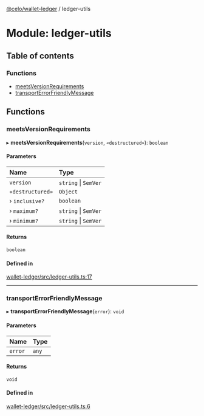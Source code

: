 [@celo/wallet-ledger](../README.md) / ledger-utils

# Module: ledger-utils

## Table of contents

### Functions

- [meetsVersionRequirements](ledger_utils.md#meetsversionrequirements)
- [transportErrorFriendlyMessage](ledger_utils.md#transporterrorfriendlymessage)

## Functions

### meetsVersionRequirements

▸ **meetsVersionRequirements**(`version`, `«destructured»`): `boolean`

#### Parameters

| Name | Type |
| :------ | :------ |
| `version` | `string` \| `SemVer` |
| `«destructured»` | `Object` |
| › `inclusive?` | `boolean` |
| › `maximum?` | `string` \| `SemVer` |
| › `minimum?` | `string` \| `SemVer` |

#### Returns

`boolean`

#### Defined in

[wallet-ledger/src/ledger-utils.ts:17](https://github.com/celo-org/developer-tooling/blob/master/packages/sdk/wallets/wallet-ledger/src/ledger-utils.ts#L17)

___

### transportErrorFriendlyMessage

▸ **transportErrorFriendlyMessage**(`error`): `void`

#### Parameters

| Name | Type |
| :------ | :------ |
| `error` | `any` |

#### Returns

`void`

#### Defined in

[wallet-ledger/src/ledger-utils.ts:6](https://github.com/celo-org/developer-tooling/blob/master/packages/sdk/wallets/wallet-ledger/src/ledger-utils.ts#L6)
